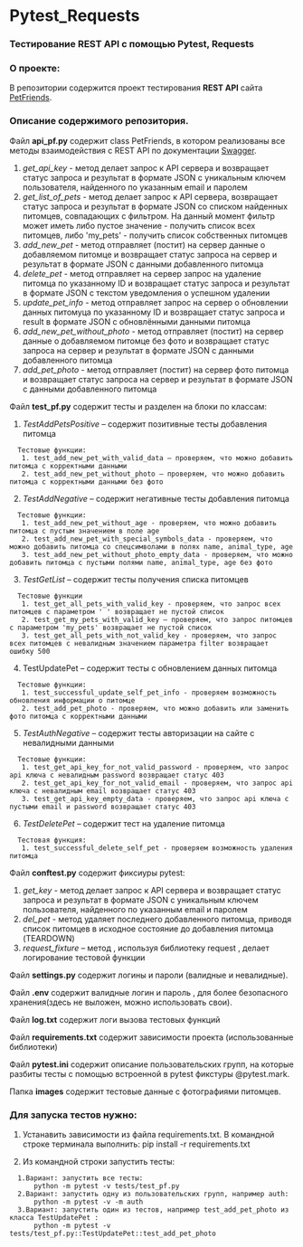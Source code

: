 # Pytest_Requests
### Тестирование REST API с помощью Pytest, Requests

### О проекте:
В репозитории содержится проект тестирования **REST API** сайта [PetFriends](https://petfriends.skillfactory.ru/).

### Описание содержимого репозитория.

Файл **api_pf.py** содержит class PetFriends, в котором реализованы все методы взаимодействия с REST API по документации [Swagger](https://petfriends.skillfactory.ru/apidocs/#/).
  1.	*get_api_key* - метод делает запрос к API сервера и возвращает статус запроса и результат в формате JSON с уникальным ключем пользователя, найденного по указанным email и паролем
  2.	*get_list_of_pets* - метод делает запрос к API сервера, возвращает статус запроса и результат в формате JSON со списком найденных питомцев, совпадающих с фильтром. На данный момент 
       фильтр может иметь либо пустое значение - получить список всех питомцев, либо 'my_pets' - получить список собственных питомцев
  3.	*add_new_pet* - метод отправляет (постит) на сервер данные о добавляемом питомце и возвращает статус запроса на сервер и результат в формате JSON с данными добавленного питомца
  4.	*delete_pet* - метод отправляет на сервер запрос на удаление питомца по указанному ID и возвращает статус запроса и результат в формате JSON с текстом уведомления о успешном удалении
  5.	*update_pet_info* - метод отправляет запрос на сервер о обновлении данных питомуца по указанному ID и возвращает статус запроса и result в формате JSON с обновлёнными данными питомца
  6.	*add_new_pet_without_photo* - метод отправляет (постит) на сервер данные о добавляемом питомце без фото и возвращает статус запроса на сервер и результат в формате JSON с данными добавленного питомца
  7.	*add_pet_photo* - метод отправляет (постит) на сервер фото питомца и возвращает статус  запроса на сервер и результат в формате JSON с данными добавленного питомца  
   
 Файл **test_pf.py** содержит тесты и разделен на блоки по классам:
  1.	*TestAddPetsPositive* – содержит позитивные тесты добавления питомца
  
      Тестовые функции:
       1. test_add_new_pet_with_valid_data – проверяем, что можно добавить питомца с корректными данными
       2. test_add_new_pet_without_photo – проверяем, что можно добавить питомца с корректными данными без фото
       
  2.	*TestAddNegative* – содержит негативные тесты добавления питомца
  
      Тестовые функции:
       1. test_add_new_pet_without_age - проверяем, что можно добавить питомца c пустым значением в поле age
       2. test_add_new_pet_with_speсial_symbols_data - проверяем, что можно добавить питомца со спецсимволами в полях name, animal_type, age
       3. test_add_new_pet_without_photo_empty_data - проверяем, что можно добавить питомца с пустыми полями name, animal_type, age без фото
       
  3.	*TestGetList* – содержит тесты получения списка питомцев
   
      Тестовые функции
       1. test_get_all_pets_with_valid_key - проверяем, что запрос всех питомцев c параметром ' ' возвращает не пустой список
       2. test_get_my_pets_with_valid_key – проверяем, что запрос питомцев c параметром 'my_pets' возвращает не пустой список
       3. test_get_all_pets_with_not_valid_key - проверяем, что запрос всех питомцев c невалидным значением параметра filter возвращает ошибку 500
       
  4.	TestUpdatePet – содержит тесты с обновлением данных питомца
  
      Тестовые функции:
       1. test_successful_update_self_pet_info - проверяем возможность обновления информации о питомце
       2. test_add_pet_photo - проверяем, что можно добавить или заменить фото питомца с корректными данными
       
  5.	*TestAuthNegative* – содержит тесты авторизации на сайте с невалидными данными
  
      Тестовые функции:
       1. test_get_api_key_for_not_valid_password - проверяем, что запрос api ключа с невалидным password возвращает статус 403
       2. test_get_api_key_for_not_valid_email - проверяем, что запрос api ключа с невалидным email возвращает статус 403
       3. test_get_api_key_empty_data - проверяем, что запрос api ключа с пустыми email и password возвращает статус 403
       
  6.	*TestDeletePet* – содержит тест на удаление питомца
  
      Тестовая функция:
       1. test_successful_delete_self_pet - проверяем возможность удаления питомца
       
Файл **conftest.py** содержит фиксиуры pytest:
  1.	*get_key* - метод делает запрос к API сервера и возвращает статус запроса и результат в формате  JSON с уникальным ключем пользователя, найденного по указанным email и паролем
  2.	*del_pet* - метод удаляет последнего добавленного питомца, приводя список питомцев в исходное состояние до добавления питомца (TEARDOWN)
  3.	*request_fixture* – метод , используя библиотеку request , делает логирование тестовой функции
  
Файл **settings.py** содержит логины и пароли (валидные и невалидные).

Файл **.env** содержит валидные логин и пароль , для более безопасного хранения(здесь не выложен, можно использовать свои).

Файл **log.txt** содержит логи вызова тестовых функций

Файл **requirements.txt** содержит зависимости проекта (использованные библиотеки)

Файл **pytest.ini** содержит описание пользовательских групп, на которые разбиты тесты с помощью встроенной в pytest фикстуры @pytest.mark.

Папка **images** содержит тестовые данные с фотографиями питомцев.

### Для запуска тестов нужно:
   1.	Устанавить зависимости из файла requirements.txt.
      В командной строке терминала выполнить: pip install -r requirements.txt
      
   2.	Из командной строки запустить тесты: 
   
      1.Вариант: запустить все тесты: 
          python -m pytest -v tests/test_pf.py
      2.Вариант: запустить одну из пользовательских групп, например auth:
          python -m pytest -v -m auth
      3.Вариант: запустить один из тестов, например test_add_pet_photo из класса TestUpdatePet :
          python -m pytest -v tests/test_pf.py::TestUpdatePet::test_add_pet_photo
